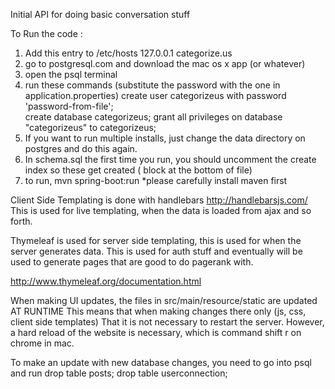 Initial API for doing basic conversation stuff

To Run the code : 

1. Add this entry to /etc/hosts
127.0.0.1	categorize.us
2. go to postgresql.com and download the mac os x app (or whatever)
3. open the psql terminal
4. run these commands (substitute the password with the one in application.properties)
 create user categorizeus with password 'password-from-file';   
create database categorizeus;
grant all privileges on database "categorizeus" to categorizeus;
5. If you want to run multiple installs, just change the data directory on postgres and do this again. 
6. In schema.sql the first time you run, you should uncomment the create index so these get created ( block at the bottom of file)
7. to run, mvn spring-boot:run
*please carefully install maven first


Client Side Templating is done with handlebars
http://handlebarsjs.com/
This is used for live templating, when the data is loaded from ajax and so forth. 

Thymeleaf is used for server side templating, this is used for when the server generates data. 
This is used for auth stuff and eventually will be used to generate pages that are good to do pagerank with. 

http://www.thymeleaf.org/documentation.html

When making UI updates, the files in src/main/resource/static are updated AT RUNTIME
This means that when making changes there only (js, css, client side templates) That it is not necessary to restart the server.
However, a hard reload of the website is necessary, which is command shift r on chrome in mac. 

To make an update with new database changes, you need to go into psql and run
drop table posts;
drop table userconnection;


